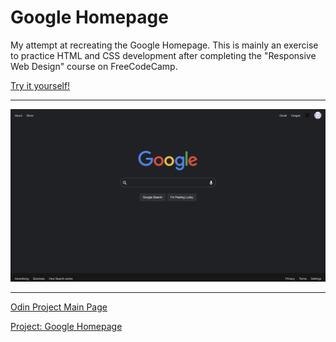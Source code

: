# Google Homepage

My attempt at recreating the Google Homepage. This is mainly an exercise to practice HTML and CSS development after completing the "Responsive Web Design" course on FreeCodeCamp.

[Try it yourself!](https://ericlinjh.github.io/google-homepage/)

---

![Preview](https://github.com/ericlinjh/google-homepage/blob/master/preview.png?raw=true)

---

[Odin Project Main Page](https://www.theodinproject.com/)

[Project: Google Homepage](https://www.theodinproject.com/paths/foundations/courses/foundations/lessons/html-css)

